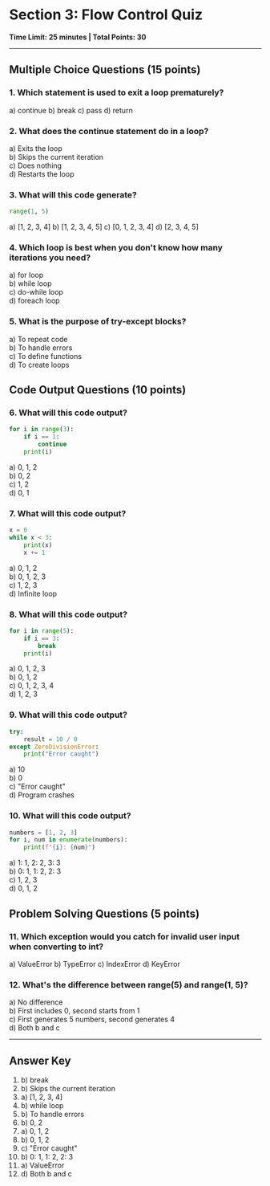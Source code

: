 # Section 3: Flow Control Quiz
**Time Limit: 25 minutes | Total Points: 30**

---

## Multiple Choice Questions (15 points)

### 1. Which statement is used to exit a loop prematurely?
a) continue
b) break
c) pass
d) return

### 2. What does the continue statement do in a loop?
a) Exits the loop  
b) Skips the current iteration  
c) Does nothing  
d) Restarts the loop

### 3. What will this code generate?
```python
range(1, 5)
```
a) [1, 2, 3, 4]
b) [1, 2, 3, 4, 5]
c) [0, 1, 2, 3, 4]
d) [2, 3, 4, 5]

### 4. Which loop is best when you don't know how many iterations you need?
a) for loop  
b) while loop  
c) do-while loop  
d) foreach loop

### 5. What is the purpose of try-except blocks?
a) To repeat code  
b) To handle errors  
c) To define functions  
d) To create loops

## Code Output Questions (10 points)

### 6. What will this code output?
```python
for i in range(3):
    if i == 1:
        continue
    print(i)
```
a) 0, 1, 2  
b) 0, 2  
c) 1, 2  
d) 0, 1

### 7. What will this code output?
```python
x = 0
while x < 3:
    print(x)
    x += 1
```
a) 0, 1, 2  
b) 0, 1, 2, 3  
c) 1, 2, 3  
d) Infinite loop

### 8. What will this code output?
```python
for i in range(5):
    if i == 3:
        break
    print(i)
```
a) 0, 1, 2, 3  
b) 0, 1, 2  
c) 0, 1, 2, 3, 4  
d) 1, 2, 3

### 9. What will this code output?
```python
try:
    result = 10 / 0
except ZeroDivisionError:
    print("Error caught")
```
a) 10  
b) 0  
c) "Error caught"  
d) Program crashes

### 10. What will this code output?
```python
numbers = [1, 2, 3]
for i, num in enumerate(numbers):
    print(f"{i}: {num}")
```
a) 1: 1, 2: 2, 3: 3  
b) 0: 1, 1: 2, 2: 3  
c) 1, 2, 3  
d) 0, 1, 2

## Problem Solving Questions (5 points)

### 11. Which exception would you catch for invalid user input when converting to int?
a) ValueError
b) TypeError
c) IndexError
d) KeyError

### 12. What's the difference between range(5) and range(1, 5)?
a) No difference  
b) First includes 0, second starts from 1  
c) First generates 5 numbers, second generates 4  
d) Both b and c

---

## Answer Key
1. b) break
2. b) Skips the current iteration
3. a) [1, 2, 3, 4]
4. b) while loop
5. b) To handle errors
6. b) 0, 2
7. a) 0, 1, 2
8. b) 0, 1, 2
9. c) "Error caught"
10. b) 0: 1, 1: 2, 2: 3
11. a) ValueError
12. d) Both b and c
